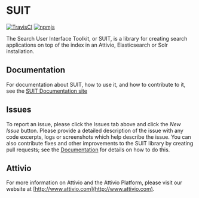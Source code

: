 # SUIT

[![TravisCI][build-badge]][build]
[![npmjs][npm-badge]][npm]

The Search User Interface Toolkit, or SUIT, is a library for creating search
applications on top of the index in an Attivio, Elasticsearch or Solr installation.

## Documentation

For documentation about SUIT, how to use it, and how to contribute to it, see
the [SUIT Documentation site](https://attivio.github.io/suit/)

## Issues

To report an issue, please click the Issues tab above and click the *New Issue*
button. Please provide a detailed description of the issue with any code excerpts,
logs or screenshots which help describe the issue. You can also contribute fixes
and other improvements to the SUIT library by creating pull requests; see the
[Documentation](https://attivio.github.io/suit/) for details on how to do this.

## Attivio

For more information on Attivio and the Attivio Platform, please visit our website
at [http://www.attivio.com](http://www.attivio.com).

[build-badge]: https://travis-ci.org/attivio/suit.svg
[build]: https://travis-ci.org/attivio/suit

[npm-badge]: https://img.shields.io/npm/v/@attivio/suit.svg
[npm]: https://www.npmjs.org/package/@attivio/suit
